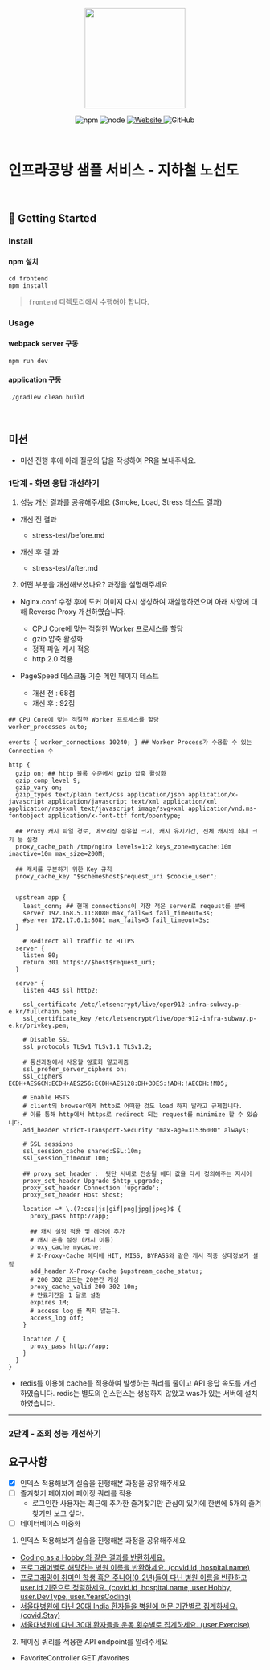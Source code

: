 <p align="center">
    <img width="200px;" src="https://raw.githubusercontent.com/woowacourse/atdd-subway-admin-frontend/master/images/main_logo.png"/>
</p>
<p align="center">
  <img alt="npm" src="https://img.shields.io/badge/npm-%3E%3D%205.5.0-blue">
  <img alt="node" src="https://img.shields.io/badge/node-%3E%3D%209.3.0-blue">
  <a href="https://edu.nextstep.camp/c/R89PYi5H" alt="nextstep atdd">
    <img alt="Website" src="https://img.shields.io/website?url=https%3A%2F%2Fedu.nextstep.camp%2Fc%2FR89PYi5H">
  </a>
  <img alt="GitHub" src="https://img.shields.io/github/license/next-step/atdd-subway-service">
</p>

<br>

# 인프라공방 샘플 서비스 - 지하철 노선도

<br>

## 🚀 Getting Started

### Install
#### npm 설치
```
cd frontend
npm install
```
> `frontend` 디렉토리에서 수행해야 합니다.

### Usage
#### webpack server 구동
```
npm run dev
```
#### application 구동
```
./gradlew clean build
```
<br>

## 미션

* 미션 진행 후에 아래 질문의 답을 작성하여 PR을 보내주세요.

### 1단계 - 화면 응답 개선하기
1. 성능 개선 결과를 공유해주세요 (Smoke, Load, Stress 테스트 결과)
- 개선 전 결과
    - stress-test/before.md
    
- 개선 후 결 과
    - stress-test/after.md

2. 어떤 부분을 개선해보셨나요? 과정을 설명해주세요
- Nginx.conf 수정 후에 도커 이미지 다시 생성하여 재실행하였으며 아래 사항에 대해 Reverse Proxy 개선하였습니다.
    - CPU Core에 맞는 적절한 Worker 프로세스를 할당
    - gzip 압축 활성화
    - 정적 파일 캐시 적용
    - http 2.0 적용

- PageSpeed 데스크톱 기준 메인 페이지 테스트
  - 개선 전 : 68점 
  - 개선 후 : 92점 

```shell
## CPU Core에 맞는 적절한 Worker 프로세스를 할당
worker_processes auto;

events { worker_connections 10240; } ## Worker Process가 수용할 수 있는 Connection 수

http {
  gzip on; ## http 블록 수준에서 gzip 압축 활성화
  gzip_comp_level 9;
  gzip_vary on;
  gzip_types text/plain text/css application/json application/x-javascript application/javascript text/xml application/xml application/rss+xml text/javascript image/svg+xml application/vnd.ms-fontobject application/x-font-ttf font/opentype;

  ## Proxy 캐시 파일 경로, 메모리상 점유할 크기, 캐시 유지기간, 전체 캐시의 최대 크기 등 설정
  proxy_cache_path /tmp/nginx levels=1:2 keys_zone=mycache:10m inactive=10m max_size=200M;

  ## 캐시를 구분하기 위한 Key 규칙
  proxy_cache_key "$scheme$host$request_uri $cookie_user";


  upstream app {
    least_conn; ## 현재 connections이 가장 적은 server로 reqeust를 분배
    server 192.168.5.11:8080 max_fails=3 fail_timeout=3s;
    #server 172.17.0.1:8081 max_fails=3 fail_timeout=3s;
  }

    # Redirect all traffic to HTTPS
  server {
    listen 80;
    return 301 https://$host$request_uri;
  }

  server {
    listen 443 ssl http2;

    ssl_certificate /etc/letsencrypt/live/oper912-infra-subway.p-e.kr/fullchain.pem;
    ssl_certificate_key /etc/letsencrypt/live/oper912-infra-subway.p-e.kr/privkey.pem;

    # Disable SSL
    ssl_protocols TLSv1 TLSv1.1 TLSv1.2;

    # 통신과정에서 사용할 암호화 알고리즘
    ssl_prefer_server_ciphers on;
    ssl_ciphers ECDH+AESGCM:ECDH+AES256:ECDH+AES128:DH+3DES:!ADH:!AECDH:!MD5;

    # Enable HSTS
    # client의 browser에게 http로 어떠한 것도 load 하지 말라고 규제합니다.
    # 이를 통해 http에서 https로 redirect 되는 request를 minimize 할 수 있습니다.
    add_header Strict-Transport-Security "max-age=31536000" always;

    # SSL sessions
    ssl_session_cache shared:SSL:10m;
    ssl_session_timeout 10m;

    ## proxy_set_header :  뒷단 서버로 전송될 헤더 값을 다시 정의해주는 지시어
    proxy_set_header Upgrade $http_upgrade;
    proxy_set_header Connection 'upgrade';
    proxy_set_header Host $host;

    location ~* \.(?:css|js|gif|png|jpg|jpeg)$ {
      proxy_pass http://app;

      ## 캐시 설정 적용 및 헤더에 추가
      # 캐시 존을 설정 (캐시 이름)
      proxy_cache mycache;
      # X-Proxy-Cache 헤더에 HIT, MISS, BYPASS와 같은 캐시 적중 상태정보가 설정
      add_header X-Proxy-Cache $upstream_cache_status;
      # 200 302 코드는 20분간 캐싱
      proxy_cache_valid 200 302 10m;
      # 만료기간을 1 달로 설정
      expires 1M;
      # access log 를 찍지 않는다.
      access_log off;
    }

    location / {
      proxy_pass http://app;
    }
  }
}
```

- redis를 이용해 cache를 적용하여 발생하는 쿼리를 줄이고 API 응답 속도를 개선하였습니다. 
  redis는 별도의 인스턴스는 생성하지 않았고 was가 있는 서버에 설치하였습니다. 

---

### 2단계 - 조회 성능 개선하기
## 요구사항
- [X] 인덱스 적용해보기 실습을 진행해본 과정을 공유해주세요
- [ ] 즐겨찾기 페이지에 페이징 쿼리를 적용
  - 로그인한 사용자는 최근에 추가한 즐겨찾기만 관심이 있기에 한번에 5개의 즐겨찾기만 보고 싶다.
- [ ] 데이터베이스 이중화 

1. 인덱스 적용해보기 실습을 진행해본 과정을 공유해주세요
  - [Coding as a Hobby 와 같은 결과를 반환하세요.](training/step1/step1.md)
  - [프로그래머별로 해당하는 병원 이름을 반환하세요. (covid.id, hospital.name)](training/step2/step2.md)
  - [프로그래밍이 취미인 학생 혹은 주니어(0-2년)들이 다닌 병원 이름을 반환하고 user.id 기준으로 정렬하세요. (covid.id, hospital.name, user.Hobby, user.DevType, user.YearsCoding)](training/step3/step3.md)
  - [서울대병원에 다닌 20대 India 환자들을 병원에 머문 기간별로 집계하세요. (covid.Stay)](training/step4/step4.md)
  - [서울대병원에 다닌 30대 환자들을 운동 횟수별로 집계하세요. (user.Exercise)](training/step5/step5.md)


2. 페이징 쿼리를 적용한 API endpoint를 알려주세요
  - FavoriteController GET /favorites